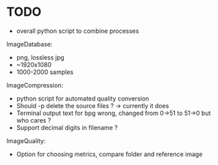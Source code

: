 # TODO

+ overall python script to combine processes

ImageDatabase:
+ png, lossless jpg
+ ~1920x1080
+ 1000-2000 samples

ImageCompression:
+ python script for automated quality conversion
+ Should -p delete the source files ? -> currently it does
+ Terminal output text for bpg wrong, changed from 0->51 to 51->0 but who cares ?
+ Support decimal digits in filename ?

ImageQuality:
+ Option for choosing metrics, compare folder and reference image
